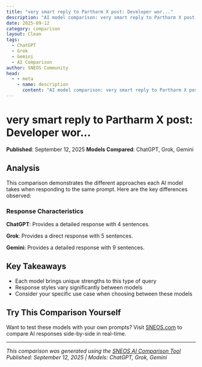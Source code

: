 ```yaml
---
title: "very smart reply to Partharm X post: Developer wor..."
description: "AI model comparison: very smart reply to Partharm X post: Developer workflow then vs now:  • VS Code → Cursor • Stack Ove..."
date: 2025-09-12
category: comparison
layout: Clean
tags:
  - ChatGPT
  - Grok
  - Gemini
  - AI Comparison
author: SNEOS Community
head:
  - - meta
    - name: description
      content: "AI model comparison: very smart reply to Partharm X post: Developer workflow then vs now:  • VS Code → Cursor • Stack Overflow → ChatGPT • Do..."
---
```


# very smart reply to Partharm X post: Developer wor...

**Published**: September 12, 2025
**Models Compared**: ChatGPT, Grok, Gemini

<ChatComparison
  title="very smart reply to Partharm X post: Developer wor..."
  prompt="very smart reply to Partharm X post: Developer workflow then vs now:&#10;&#10;• VS Code → Cursor&#10;• Stack Overflow → ChatGPT&#10;• Docs → Copilot&#10;• Low/No code → Vibe coding&#10;&#10;Dev stack is shifting fast. No doubt"
  :responses='{
    "ChatGPT": "Absolutely! It\u2019s fascinating how AI and modern tools are not just augmenting developer productivity but fundamentally redefining the entire coding paradigm. From reactive problem-solving to proactive, context-aware assistance\u2014building software is evolving into a creative partnership between human intuition and intelligent automation. The future of development is less about typing and more about orchestrating smart symphonies of code.",
    "Grok": "Hey Partharm, spot on with the evolution of the dev workflow! The shift from VS Code to Cursor shows how AI-first tools are taking over, while ChatGPT replacing Stack Overflow highlights the move to instant, conversational answers. Copilot over docs is all about contextual assistance right in the flow, and vibe coding is the new creative frontier beyond low/no code. The stack isn\u2019t just shifting\u2014it\u2019s accelerating! What\u2019s the next big leap you see coming? \uD83D\uDE80 #DevTools #AICoding",
    "Gemini": "This is a clever and concise summary of the perceived shift in developer workflows, highlighting the move towards AI-assisted tools. Here\u0027s a slightly more detailed breakdown of what each point implies:\n\n*   **VS Code \u2192 Cursor:** This suggests a move from traditional, highly customizable code editors (like VS Code) towards more AI-powered IDEs (like Cursor) that offer features like code completion, generation, and refactoring. The implication is a desire for increased speed and reduced boilerplate.\n\n*   **Stack Overflow \u2192 ChatGPT:** This points to a shift from manually searching for solutions on Q\u0026A sites to using AI chatbots to generate code snippets, explain concepts, and debug errors. The benefit is faster, more personalized help, although accuracy and understanding context remain crucial.\n\n*   **Docs \u2192 Copilot:** Instead of reading through extensive documentation, developers are increasingly relying on AI assistants like Copilot to provide code examples, explain function parameters, and even write entire functions based on comments. This aims to streamline the learning process and reduce the time spent on tedious tasks.\n\n*   **Low/No code \u2192 Vibe coding:** This is a more abstract point, suggesting a move away from visual programming tools towards a more intuitive, AI-driven approach where developers can express their intent and have the AI generate the code. \u0022Vibe coding\u0022 implies a more natural, less technical way of programming.\n"
  }'
  published-date="16:40"
/>

## Analysis

This comparison demonstrates the different approaches each AI model takes when responding to the same prompt. Here are the key differences observed:

### Response Characteristics

**ChatGPT**: Provides a detailed response with 4 sentences. 

**Grok**: Provides a direct response with 5 sentences. 

**Gemini**: Provides a detailed response with 9 sentences. 

## Key Takeaways

- Each model brings unique strengths to this type of query
- Response styles vary significantly between models
- Consider your specific use case when choosing between these models

## Try This Comparison Yourself

Want to test these models with your own prompts? Visit [SNEOS.com](https://sneos.com) to compare AI responses side-by-side in real-time.

---

*This comparison was generated using the [SNEOS AI Comparison Tool](https://sneos.com)*
*Published: September 12, 2025 | Models: ChatGPT, Grok, Gemini*
